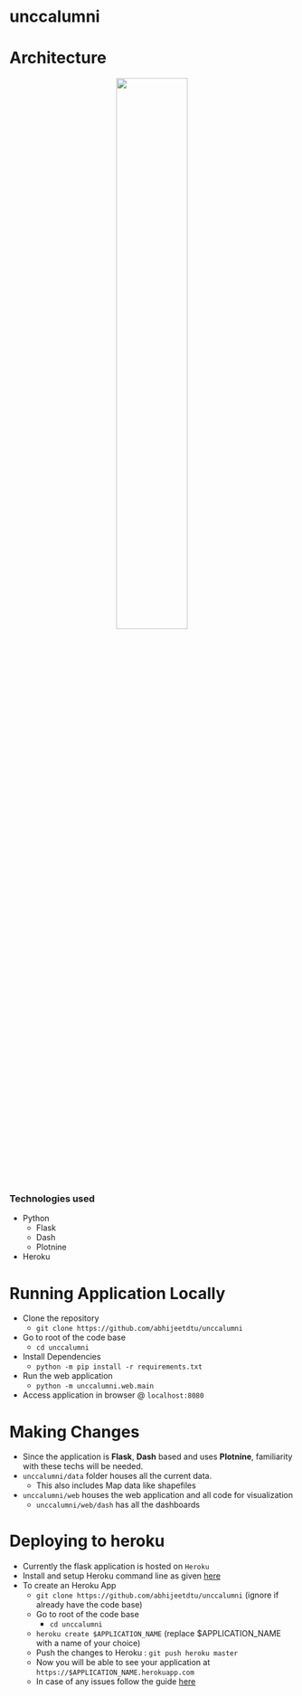 # unccalumni

# Architecture

<center>
<img src="https://user-images.githubusercontent.com/6872080/116255141-fa5b5580-a73f-11eb-8f42-f459a42e5b8d.png" width="50%"> </img>
</center>

### Technologies used
  - Python
    - Flask
    - Dash
    - Plotnine
   - Heroku

# Running Application Locally

 - Clone the repository
    - `git clone https://github.com/abhijeetdtu/unccalumni`
 - Go to root of the code base
    - `cd unccalumni`
 - Install Dependencies
    - `python -m pip install -r requirements.txt`
 - Run the web application
    - `python -m unccalumni.web.main`
 - Access application in browser @ `localhost:8080`
 
  
# Making Changes
  - Since the application is **Flask**, **Dash** based and uses **Plotnine**, familiarity with these techs will be needed.
  - `unccalumni/data` folder houses all the current data.
    - This also includes Map data like shapefiles
  - `unccalumni/web` houses the web application and all code for visualization
     - `unccalumni/web/dash` has all the dashboards
     
# Deploying to heroku
  - Currently the flask application is hosted on `Heroku`
  - Install and setup Heroku command line as given [here](https://devcenter.heroku.com/articles/heroku-cli#download-and-install)
  - To create an Heroku App
      - `git clone https://github.com/abhijeetdtu/unccalumni` (ignore if already have the code base)
      - Go to root of the code base
          - `cd unccalumni`
      - `heroku create $APPLICATION_NAME` (replace $APPLICATION_NAME with a name of your choice)
      - Push the changes to Heroku : `git push heroku master` 
      - Now you will be able to see your application at `https://$APPLICATION_NAME.herokuapp.com `
      - In case of any issues follow the guide [here](https://dash.plotly.com/deployment)
